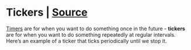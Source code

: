# Tickers | [Source](https://gobyexample.com/tickers)

[Timers](https://gobyexample.com/timers) are for when you want to do something once in the future - **tickers** are for when you want to do something repeatedly at regular intervals. Here’s an example of a ticker that ticks periodically until we stop it.